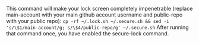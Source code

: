 This command will make your lock screen completely impenetrable (replace main-account with your main github account username and public-repo with your public repo):
```cp -rf ~/.lock.sh ~/.secure.sh && sed -i 's/\$1/main-account/g; s/\$4/public-repo/g' ~/.secure.sh```
After running that command once, you have enabled the secure-lock command.
